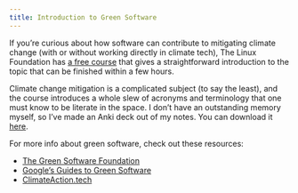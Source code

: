 ```yaml
---
title: Introduction to Green Software
---
```


If you’re curious about how software can contribute to mitigating climate change (with or without working directly in climate tech), The Linux Foundation has [a free course](https://trainingportal.linuxfoundation.org/courses/green-software-for-practitioners-lfc131) that gives a straightforward introduction to the topic that can be finished within a few hours.

Climate change mitigation is a complicated subject (to say the least), and the course introduces a whole slew of acronyms and terminology that one must know to be literate in the space. I don’t have an outstanding memory myself, so I’ve made an Anki deck out of my notes. You can download it [here](https://ankiweb.net/shared/info/1857242238).

For more info about green software, check out these resources:
- [The Green Software Foundation](https://greensoftware.foundation/)
- [Google’s Guides to Green Software](https://inthecloud.withgoogle.com/go-green-software/software-guide.html)
- [ClimateAction.tech](https://climateaction.tech)